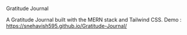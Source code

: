 Gratitude Journal

A Gratitude Journal built with the MERN stack and Tailwind CSS.
Demo : https://snehavish595.github.io/Gratitude-Journal/
